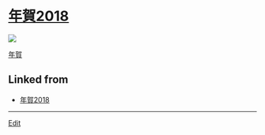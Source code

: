 ---
---
# [年賀2018](年賀2018)

![](https://i.gyazo.com/d74dcfdddee93b27ca84489a54dbf736.png)

[年賀](年賀) 


## Linked from

* [年賀2018](年賀2018.md)


----
[Edit](https://github.com/vitroid/vitroid.github.io/edit/master/MD/年賀2018.md)
